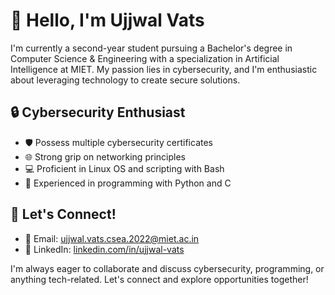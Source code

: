 # 👋 Hello, I'm Ujjwal Vats

I'm currently a second-year student pursuing a Bachelor's degree in Computer Science & Engineering with a specialization in Artificial Intelligence at MIET. My passion lies in cybersecurity, and I'm enthusiastic about leveraging technology to create secure solutions.

## 🔒 Cybersecurity Enthusiast
- 🛡️ Possess multiple cybersecurity certificates
- 🌐 Strong grip on networking principles
- 💻 Proficient in Linux OS and scripting with Bash
- 🐍 Experienced in programming with Python and C

## 💼 Let's Connect!
- 📧 Email: [ujjwal.vats.csea.2022@miet.ac.in](ujjwal.vats.cseai.2022@miet.ac.in)
- 🔗 LinkedIn: [linkedin.com/in/ujjwal-vats](https://www.linkedin.com/in/ujjwal-vats-0aaa94250/)

I'm always eager to collaborate and discuss cybersecurity, programming, or anything tech-related. Let's connect and explore opportunities together!
